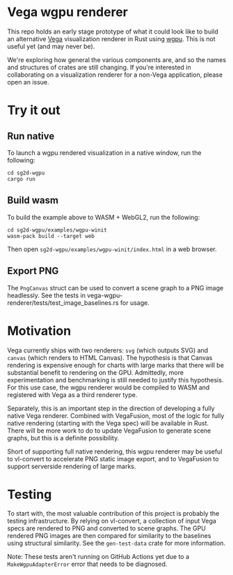 # Vega wgpu renderer
This repo holds an early stage prototype of what it could look like to build an alternative [Vega](https://vega.github.io/vega/) 
visualization renderer in Rust using [wgpu](https://github.com/gfx-rs/wgpu). This is not useful yet (and may never be).

We're exploring how general the various components are, and so the names and structures of
crates are still changing. If you're interested in collaborating on a visualization renderer for
a non-Vega application, please open an issue.

# Try it out

## Run native
To launch a wgpu rendered visualization in a native window, run the following:
```
cd sg2d-wgpu
cargo run
```

## Build wasm
To build the example above to WASM + WebGL2, run the following:
```
cd sg2d-wgpu/examples/wgpu-winit
wasm-pack build --target web
```

Then open `sg2d-wgpu/examples/wgpu-winit/index.html` in a web browser.

## Export PNG
The `PngCanvas` struct can be used to convert a scene graph to a PNG image headlessly. See the tests in
vega-wgpu-renderer/tests/test_image_baselines.rs for usage.

# Motivation
Vega currently ships with two renderers: `svg` (which outputs SVG) and `canvas` (which renders to HTML Canvas).
The hypothesis is that Canvas rendering is expensive enough for charts with large marks that there will be
substantial benefit to rendering on the GPU. Admittedly, more experimentation and benchmarking is still needed to justify
this hypothesis. For this use case, the wgpu renderer would be compiled to WASM and registered with Vega as a third
renderer type.

Separately, this is an important step in the direction of developing a fully native Vega renderer. Combined with VegaFusion,
most of the logic for fully native rendering (starting with the Vega spec) will be available in Rust. There will be more
work to do to update VegaFusion to generate scene graphs, but this is a definite possibility.

Short of supporting full native rendering, this wgpu renderer may be useful to vl-convert to accelerate PNG static 
image export, and to VegaFusion to support serverside rendering of large marks. 

# Testing
To start with, the most valuable contribution of this project is probably the testing infrastructure. By relying on
vl-convert, a collection of input Vega specs are rendered to PNG and converted to scene graphs. The GPU rendered
PNG images are then compared for similarity to the baselines using structural similarity. See the `gen-test-data`
crate for more information.

Note: These tests aren't running on GitHub Actions yet due to a `MakeWgpuAdapterError` error that
needs to be diagnosed.
